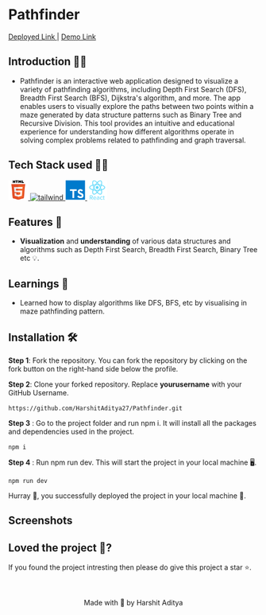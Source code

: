 # Pathfinder

<p> <a href="https://pathfinderwebapp.netlify.app/">Deployed Link </a> | <a href="https://youtu.be/jc75wwN7cSs">Demo Link</a> </p>

## Introduction 🐱‍💻
- Pathfinder is an interactive web application designed to visualize a variety of pathfinding algorithms, including Depth First Search (DFS), Breadth First Search (BFS), Dijkstra's algorithm, and more. The app enables users to visually explore the paths between two points within a maze generated by data structure patterns such as Binary Tree and Recursive Division. This tool provides an intuitive and educational experience for understanding how different algorithms operate in solving complex problems related to pathfinding and graph traversal.

## Tech Stack used 👨‍💻

<a href="https://www.w3.org/html/" target="_blank"> <img src="https://raw.githubusercontent.com/devicons/devicon/master/icons/html5/html5-original-wordmark.svg" alt="html5" width="40" height="40"/> </a><a href="https://tailwindcss.com/" target="_blank"> <img src="https://www.vectorlogo.zone/logos/tailwindcss/tailwindcss-icon.svg" alt="tailwind" width="40" height="40"/> </a>  <a href="https://www.typescriptlang.org/" target="_blank" rel="noreferrer"> <img src="https://raw.githubusercontent.com/devicons/devicon/master/icons/typescript/typescript-original.svg" alt="typescript" width="40" height="40"/> </a> <a href="https://reactjs.org/" target="_blank"> <img src="https://raw.githubusercontent.com/devicons/devicon/master/icons/react/react-original-wordmark.svg" alt="react" width="40" height="40"/> </a>  

## Features 🧰
- **Visualization** and **understanding** of various data structures and algorithms such as Depth First Search, Breadth First Search, Binary Tree etc 💡.

## Learnings 📝
  
- Learned how to display algorithms like DFS, BFS, etc by visualising in maze pathfinding pattern.
  
## Installation 🛠️
  **Step 1**: Fork the repository. You can fork the repository by clicking on the fork button on the right-hand side below the profile.<br> 

  **Step 2**: Clone your forked repository. Replace **yourusername** with your GitHub Username. 
  
  ```
https://github.com/HarshitAditya27/Pathfinder.git
``` 
  **Step 3** : Go to the project folder and run npm i. It will install all the packages and dependencies used in the project. 
  
  ```
npm i
``` 
  **Step 4** : Run npm run dev. This will start the project in your local machine 🖥️.  
  
  ```
npm run dev
``` 
Hurray 🥳, you successfully deployed the project in your local machine 🎉.  


  ## Screenshots  

  ## Loved the project 💖? 
  
  If you found the project intresting then please do give this project a star ⭐. 
  <br> <br> <br>
   <p align="center" width="100%">
   Made with 💖 by Harshit Aditya   
</p>


